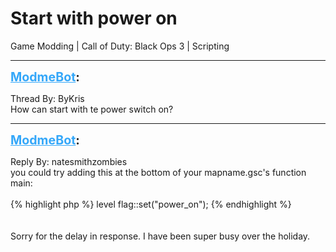 # Start with power on
Game Modding | Call of Duty: Black Ops 3 | Scripting

---
<strong style="font-size: 1.4em;"><span style="text-decoration: underline;text-decoration-color: #34a7f9;"><span style="color:#34a7f9;">ModmeBot</span></span>:</strong>

<p>Thread By: ByKris<br />How can start with te power switch on?</p>

---
<strong style="font-size: 1.4em;"><span style="text-decoration: underline;text-decoration-color: #34a7f9;"><span style="color:#34a7f9;">ModmeBot</span></span>:</strong>

<p>Reply By: natesmithzombies<br />you could try adding this at the bottom of your mapname.gsc&#39;s function main:<br /><br />{% highlight php %}
level flag::set("power_on"); {% endhighlight %}
<br /><br /><br />Sorry for the delay in response. I have been super busy over the holiday.</p>
